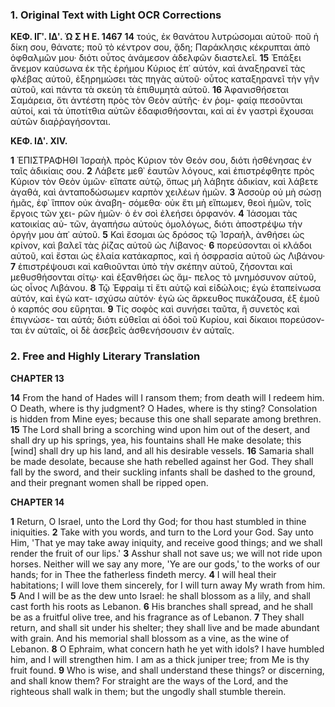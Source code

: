 ### 1. Original Text with Light OCR Corrections

**ΚΕΦ. ΙΓʹ. ΙΔʹ. Ὡ Σ Η Ε. 1467**
**14** τούς, ἐκ θανάτου λυτρώσομαι αὐτοῦ· ποῦ ἡ δίκη σου, θάνατε;
    ποῦ τὸ κέντρον σου, ᾅδη; Παράκλησις κέκρυπται ἀπὸ ὀφθαλμῶν
    μου· διότι οὗτος ἀνάμεσον ἀδελφῶν διαστελεῖ.
**15** Ἐπάξει ἄνεμον
    καύσωνα ἐκ τῆς ἐρήμου Κύριος ἐπ᾿ αὐτόν, καὶ ἀναξηρανεῖ τὰς
    φλέβας αὐτοῦ, ἐξηρημώσει τὰς πηγὰς αὐτοῦ· οὗτος καταξηρανεῖ
    τὴν γῆν αὐτοῦ, καὶ πάντα τὰ σκεύη τὰ ἐπιθυμητὰ αὐτοῦ.
**16** Ἀφανισθήσεται Σαμάρεια, ὅτι ἀντέστη πρὸς τὸν Θεὸν αὐτῆς· ἐν ῥομ-
    φαίᾳ πεσοῦνται αὐτοί, καὶ τὰ ὑποτίτθια αὐτῶν ἐδαφισθήσονται,
    καὶ αἱ ἐν γαστρὶ ἔχουσαι αὐτῶν διαῤῥαγήσονται.

**ΚΕΦ. ΙΔʹ. XIV.**

**1** ἘΠΙΣΤΡΑΦΗΘΙ Ἰσραὴλ πρὸς Κύριον τὸν Θεόν σου, διότι
    ἠσθένησας ἐν ταῖς ἀδικίαις σου.
**2** Λάβετε μεθ᾿ ἑαυτῶν λόγους, καὶ
    ἐπιστρέφθητε πρὸς Κύριον τὸν Θεὸν ὑμῶν· εἴπατε αὐτῷ, ὅπως μὴ
    λάβητε ἀδικίαν, καὶ λάβετε ἀγαθά, καὶ ἀνταποδώσωμεν καρπὸν
    χειλέων ἡμῶν.
**3** Ἀσσοὺρ οὐ μὴ σώσῃ ἡμᾶς, ἐφ᾿ ἵππον οὐκ ἀναβη-
    σόμεθα· οὐκ ἔτι μὴ εἴπωμεν, θεοὶ ἡμῶν, τοῖς ἔργοις τῶν χει-
    ρῶν ἡμῶν· ὁ ἐν σοὶ ἐλεήσει ὀρφανόν.
**4** Ἰάσομαι τὰς κατοικίας αὐ-
    τῶν, ἀγαπήσω αὐτοὺς ὁμολόγως, διότι ἀποστρέψω τὴν ὀργήν
    μου ἀπ᾿ αὐτοῦ.
**5** Καὶ ἔσομαι ὡς δρόσος τῷ Ἰσραήλ, ἀνθήσει ὡς
    κρίνον, καὶ βαλεῖ τὰς ῥίζας αὐτοῦ ὡς Λίβανος·
**6** πορεύσονται οἱ
    κλάδοι αὐτοῦ, καὶ ἔσται ὡς ἐλαία κατάκαρπος, καὶ ἡ ὀσφρασία
    αὐτοῦ ὡς Λιβάνου·
**7** ἐπιστρέψουσι καὶ καθιοῦνται ὑπὸ τὴν σκέπην
    αὐτοῦ, ζήσονται καὶ μεθυσθήσονται σίτῳ· καὶ ἐξανθήσει ὡς ἄμ-
    πελος τὸ μνημόσυνον αὐτοῦ, ὡς οἶνος Λιβάνου.
**8** Τῷ Ἐφραὶμ τί
    ἔτι αὐτῷ καὶ εἰδώλοις; ἐγὼ ἐταπείνωσα αὐτόν, καὶ ἐγὼ κατ-
    ισχύσω αὐτόν· ἐγὼ ὡς ἄρκευθος πυκάζουσα, ἐξ ἐμοῦ ὁ καρπός σου
    εὕρηται.
**9** Τίς σοφὸς καὶ συνήσει ταῦτα, ἢ συνετὸς καὶ ἐπιγνώσε-
    ται αὐτά; διότι εὐθεῖαι αἱ ὁδοὶ τοῦ Κυρίου, καὶ δίκαιοι πορεύσον-
    ται ἐν αὐταῖς, οἱ δὲ ἀσεβεῖς ἀσθενήσουσιν ἐν αὐταῖς.

### 2. Free and Highly Literary Translation

**CHAPTER 13**

**14** From the hand of Hades will I ransom them; from death will I redeem him. O Death, where is thy judgment? O Hades, where is thy sting? Consolation is hidden from Mine eyes; because this one shall separate among brethren.
**15** The Lord shall bring a scorching wind upon him out of the desert, and shall dry up his springs, yea, his fountains shall He make desolate; this [wind] shall dry up his land, and all his desirable vessels.
**16** Samaria shall be made desolate, because she hath rebelled against her God. They shall fall by the sword, and their suckling infants shall be dashed to the ground, and their pregnant women shall be ripped open.

**CHAPTER 14**

**1** Return, O Israel, unto the Lord thy God; for thou hast stumbled in thine iniquities.
**2** Take with you words, and turn to the Lord your God. Say unto Him, 'That ye may take away iniquity, and receive good things; and we shall render the fruit of our lips.'
**3** Asshur shall not save us; we will not ride upon horses. Neither will we say any more, 'Ye are our gods,' to the works of our hands; for in Thee the fatherless findeth mercy.
**4** I will heal their habitations; I will love them sincerely, for I will turn away My wrath from him.
**5** And I will be as the dew unto Israel: he shall blossom as a lily, and shall cast forth his roots as Lebanon.
**6** His branches shall spread, and he shall be as a fruitful olive tree, and his fragrance as of Lebanon.
**7** They shall return, and shall sit under his shelter; they shall live and be made abundant with grain. And his memorial shall blossom as a vine, as the wine of Lebanon.
**8** O Ephraim, what concern hath he yet with idols? I have humbled him, and I will strengthen him. I am as a thick juniper tree; from Me is thy fruit found.
**9** Who is wise, and shall understand these things? or discerning, and shall know them? For straight are the ways of the Lord, and the righteous shall walk in them; but the ungodly shall stumble therein.